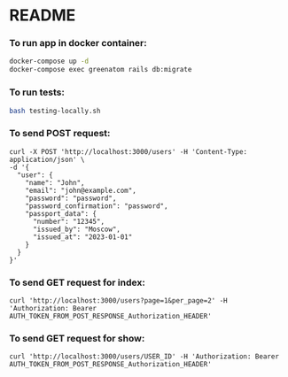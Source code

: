 # README

### To run app in docker container:
```sh
docker-compose up -d
docker-compose exec greenatom rails db:migrate
```

### To run tests:
```sh
bash testing-locally.sh
```

### To send POST request:
```
curl -X POST 'http://localhost:3000/users' -H 'Content-Type: application/json' \
-d '{
  "user": {
    "name": "John",
    "email": "john@example.com",
    "password": "password",
    "password_confirmation": "password",
    "passport_data": {
      "number": "12345",
      "issued_by": "Moscow",
      "issued_at": "2023-01-01"
    }
  }
}'
```

### To send GET request for index:
```
curl 'http://localhost:3000/users?page=1&per_page=2' -H 'Authorization: Bearer AUTH_TOKEN_FROM_POST_RESPONSE_Authorization_HEADER'
```

### To send GET request for show:
```
curl 'http://localhost:3000/users/USER_ID' -H 'Authorization: Bearer AUTH_TOKEN_FROM_POST_RESPONSE_Authorization_HEADER'
```